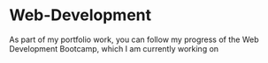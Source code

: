 # Web-Development
As part of my portfolio work, you can follow my progress of the Web Development Bootcamp, which I am currently working on
